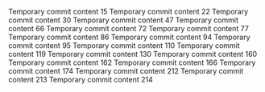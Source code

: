 Temporary commit content 15
Temporary commit content 22
Temporary commit content 30
Temporary commit content 47
Temporary commit content 66
Temporary commit content 72
Temporary commit content 77
Temporary commit content 86
Temporary commit content 94
Temporary commit content 95
Temporary commit content 110
Temporary commit content 119
Temporary commit content 130
Temporary commit content 160
Temporary commit content 162
Temporary commit content 166
Temporary commit content 174
Temporary commit content 212
Temporary commit content 213
Temporary commit content 214
